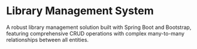 # Library Management System <br>
A robust library management solution built with Spring Boot and Bootstrap, featuring comprehensive CRUD operations with complex many-to-many relationships between all entities.
